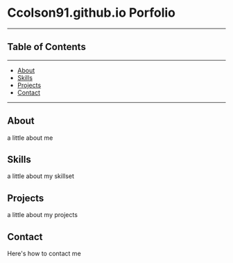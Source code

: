 # Ccolson91.github.io Porfolio

---

## Table of Contents

---

- [About](#about)
- [Skills](#skills)
- [Projects](#projects)
- [Contact](#contact)

---

## <a name="about"></a>About

a little about me

## <a name="skills"></a>Skills

a little about my skillset

## <a name="projects"></a>Projects

a little about my projects

## <a name="contact"></a>Contact

Here's how to contact me
